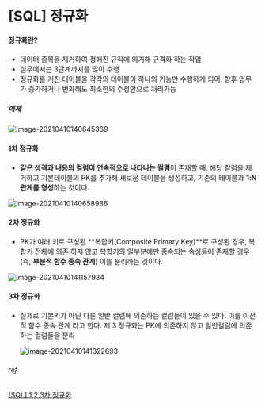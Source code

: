 # [SQL] 정규화



#### 정규화란?

- 데이터 중복을 제거하여 정해진 규칙에 의거해 규격화 하는 작업
- 실무에서는 3단계까지를 많이 수행
- 정규화를 거친 테이블을 각각의 테이블이 하나의 기능만 수행하게 되어, 향후 업무가 증가하거나 변화해도 최소한의 수정만으로 처리가능

##### 예제

![image-20210410140645369](https://img1.daumcdn.net/thumb/R1280x0/?scode=mtistory2&fname=https%3A%2F%2Fblog.kakaocdn.net%2Fdn%2FVeopz%2Fbtqu0vcdsqr%2F61CRg6BUG5ksp69Dh5JEAk%2Fimg.png)



#### 1차 정규화

- **같은 성격과 내용의 컬럼이 연속적으로 나타나는 컬럼**이 존재할 때, 해당 칼럼을 제거하고 기본테이블의 PK를 추가해 새로운 테이블을 생성하고, 기존의 테이블과 **1:N 관계를 형성**하는 것이다.

![image-20210410140658986](https://img1.daumcdn.net/thumb/R1280x0/?scode=mtistory2&fname=https%3A%2F%2Fblog.kakaocdn.net%2Fdn%2FbZR0F5%2FbtquZyHwHnd%2FqYurQCMyEx9tTcrs728YS1%2Fimg.png)



#### 2차 정규화

- PK가 여러 키로 구성된 **복합키(Composite Primary Key)**로 구성된 경우, 복합키 전체에 의존 하지 않고 복합키의 일부분에만 종속되는 속성들이 존재할 경우 (즉, **부분적 함수 종속 관계**) 이를 분리하는 것이다.

![image-20210410141157934](https://img1.daumcdn.net/thumb/R1280x0/?scode=mtistory2&fname=https%3A%2F%2Fblog.kakaocdn.net%2Fdn%2F2xnh4%2Fbtqu04rL5pC%2FGoBBXYqpKIwP7ZorgkgKe0%2Fimg.png)



#### 3차 정규화

- 실제로 기본키가 아닌 다른 일반 컬럼에 의존하는 컬럼들이 있을 수 있다. 이를 이전적 함수 종속 관계 라고 한다. 제 3 정규화는 PK에 의존하지 않고 일반컬럼에 의존하는 컬럼들을 분리

  ![image-20210410141322693](https://img1.daumcdn.net/thumb/R1280x0/?scode=mtistory2&fname=https%3A%2F%2Fblog.kakaocdn.net%2Fdn%2FAylnc%2Fbtqu0VhbpSm%2FQdFyVkdjfKpO5UHmUGQHyK%2Fimg.png)



###### ref

[[SQL] 1,2,3차 정규화](https://dog-foot-story.tistory.com/61)
